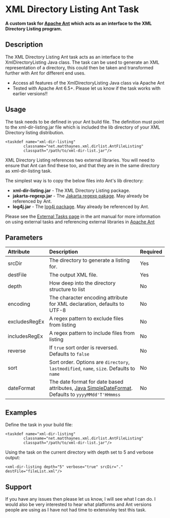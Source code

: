 # XML Directory Listing Ant Task #

**A custom task for [Apache Ant](http://ant.apache.org/) which acts as an interface to the XML Directory Listing program.**

## Description ##

The XML Directory Listing Ant task acts as an interface to the XmlDirectoryListing Java class. The task can be used to generate an XML representation of a directory, this could then be taken and transformed further with Ant for different end uses.

  * Access all features of the XmlDirectoryListing Java class via Apache Ant
  * Tested with Apache Ant 6.5+. Please let us know if the task works with earlier versions!!

## Usage ##

The task needs to be defined in your Ant build file. The definition must point to the xml-dir-listing.jar file which is included the lib directory of your XML Directory listing distribution.

```
<taskdef name="xml-dir-listing"
        classname="net.matthaynes.xml.dirlist.AntFileListing"
        classpath="/path/to/xml-dir-list.jar"/>
```

XML Directory Listing references two external libraries. You will need to ensure that Ant can find these too, and that they are in the same directory as xml-dir-listing task.

The simplest way is to copy the below files into Ant's lib directory:


  * **xml-dir-listing.jar** - The XML Directory Listing package.
  * **jakarta-regexp.jar**  - The [Jakarta regexp pakage](http://jakarta.apache.org/regexp/). May already be referenced by Ant.
  * **log4j.jar**           - The [log4j package](http://logging.apache.org/log4j/). May already be referenced by Ant.

Please see the [External Tasks page](http://ant.apache.org/manual/using.html#external-tasks) in the ant manual for more information on using external tasks and referencing external libraries in [Apache Ant](http://ant.apache.org/)

## Parameters ##

| **Attribute** | **Description** | **Required** |
|:--------------|:----------------|:-------------|
| srcDir        | The directory to generate a listing for. | Yes          |
| destFile      | The output XML file. | Yes          |
| depth         | How deep into the directory structure to list | No           |
| encoding      | The character encoding attribute for XML declaration, defaults to UTF-8 | No           |
| excludesRegEx | A regex pattern to exclude files from listing | No           |
| includesRegEx | A regex pattern to include files from listing | No           |
| reverse       | If `true` sort order is reversed. Defaults to `false` | No           |
| sort          | Sort order. Options are `directory`, `lastmodified`, `name`, `size`. Defaults to `name` | No           |
| dateFormat    | The date format for date based attributes, [Java SimpleDateFormat](http://java.sun.com/j2se/1.5.0/docs/api/java/text/SimpleDateFormat.html). Defaults to `yyyyMMdd'T'HHmmss` | No           |

## Examples ##

Define the task in your build file:

```
<taskdef name="xml-dir-listing"
        classname="net.matthaynes.xml.dirlist.AntFileListing"
        classpath="/path/to/xml-dir-list.jar"/>
```

Using the task on the current directory with depth set to 5 and verbose output:

```
<xml-dir-listing depth="5" verbose="true" srcDir="." destFile="fileList.xml"/>
```


## Support ##

If you have any issues then please let us know, I will see what I can do.  I would also be very interested to hear what platforms and Ant versions people are using as I have not had time to extensivley test this task.





